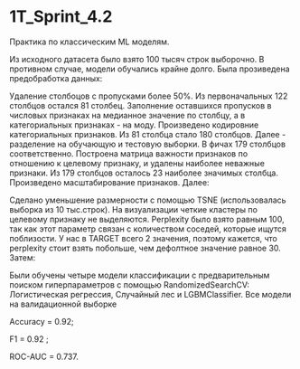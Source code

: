 # 1T_Sprint_4.2

Практика по классическим ML моделям.

Из исходного датасета было взято 100 тысяч строк выборочно. В противном случае, модели обучались крайне долго. Была прозиведена предобработка данных:

Удаление столбоцов с пропусками более 50%. Из первоначальных 122 столбцов остался 81 столбец.
Заполнение оставшихся пропусков в числовых признаках на медианное значение по столбцу, а в категориальных признаках - на моду.
Произведено кодировние категориальных признаков. Из 81 столбца стало 180 столбцов.
Далее - разделение на обучающую и тестовую выборки. В фичах 179 столбцов соответственно.
Построена матрица важности признаков по отношению к целевому признаку, и удалены наиболее неважные признаки. Из 179 столбцов осталось 23 наиболее значимых столбца.
Произведено масштабирование признаков.
Далее:

Сделано уменьшение размерности с помощью TSNE (использовалась выборка из 10 тыс.строк). На визуализации четкие кластеры по целевому признаку не выделяются. Perplexity было взято равным 100, так как этот параметр связан с количеством соседей, которые ищутся поблизости. У нас в TARGET всего 2 значения, поэтому кажется, что perplexity стоит взять побольше, чем дефолтное значение равное 30.
Затем:

Были обучены четыре модели классификации с предварительным поиском гиперпараметров с помощью RandomizedSearchCV: Логистическая регрессия, Случайный лес и LGBMClassifier.
Все модели на валидационной выборке

Accuracy = 0.92;

F1 = 0.92 ;

ROC-AUC = 0.737.

